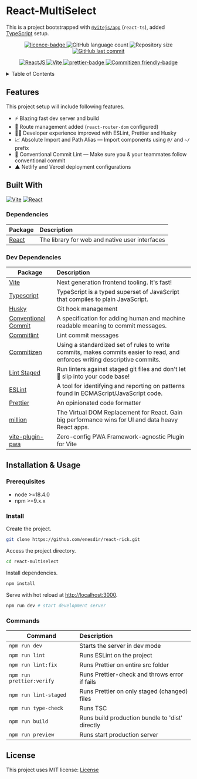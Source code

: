# React-MultiSelect

This is a project bootstrapped with [`@vitejs/app`](https://vitejs.dev/guide/#scaffolding-your-first-vite-project) (`react-ts`), added [TypeScript][TS-url] setup.

<p align="center">
  <a href="https://github.com/enesdir/react-rick/blob/master/LICENSE.md">
    <img alt="licence-badge" src="https://img.shields.io/badge/license-MIT-brightgreen?color=blue" />
  </a>
  <img alt="GitHub language count" src="https://img.shields.io/github/languages/count/enesdir/react-rick"/>
  <img alt="Repository size" src="https://img.shields.io/github/repo-size/enesdir/react-rick"/>
  <a href="https://github.com/enesdir/react-rick/commits/master">
    <img alt="GitHub last commit" src="https://img.shields.io/github/last-commit/enesdir/react-rick?color=blue"/>
  </a>
</p>

<p align="center">
  <a target="_blank" href="https://reactjs.org/">
    <img alt="ReactJS" src="https://img.shields.io/static/v1?color=blue&label=React&message=JS&?style=plastic&logo=React">
  </a>
  <a target="_blank" href="https://vitejs.dev/">
    <img alt="Vite" src="https://img.shields.io/static/v1?color=blue&label=Vite&message=JS&?style=plastic&logo=Vite">
  </a>
  <a target="_blank" href="https://prettier.io/">
    <img alt="prettier-badge" src="https://img.shields.io/badge/code_style-prettier-ff69b4.svg?style=flat-square" />
  </a>
    <a target="_blank" href="http://commitizen.github.io/cz-cli/">
    <img alt="Commitizen friendly-badge" src="https://img.shields.io/badge/commitizen-friendly-brightgreen.svg?style=flat-square" />
  </a>
</p>

<details>
<summary>Table of Contents</summary>

- [React-Multiselect](#react-multiselect)
  - [Features](#features)
  - [Built With](#built-with)
    - [Dependencies](#dependencies)
    - [Dev Dependencies](#dev-dependencies)
  - [Installation \& Usage](#installation--usage)
    - [Prerequisites](#prerequisites)
    - [Install](#install)
    - [Commands](#commands)
  - [License](#license)

</details>

## Features

This project setup will include following features.

- ⚡ Blazing fast dev server and build
- 🔗 Route management added (`react-router-dom` configured)
- 🧙‍♂️ Developer experience improved with ESLint, Prettier and Husky
- 📈 Absolute Import and Path Alias — Import components using `@/` and `~/` prefix
- 🤖 Conventional Commit Lint — Make sure you & your teammates follow conventional commit
- ▲ Netlify and Vercel deployment configurations

## Built With

[![Vite][Vite]][Vite-url] [![React][React.js]][React-url]

### Dependencies

| Package            | Description                                    |
| ------------------ | :--------------------------------------------- |
| [React][React-url] | The library for web and native user interfaces |

### Dev Dependencies

| Package                                        | Description                                                                                                                 |
| ---------------------------------------------- | :-------------------------------------------------------------------------------------------------------------------------- |
| [Vite][Vite-url]                               | Next generation frontend tooling. It's fast!                                                                                |
| [Typescript][TS-url]                           | TypeScript is a typed superset of JavaScript that compiles to plain JavaScript.                                             |
| [Husky][Husky-url]                             | Git hook management                                                                                                         |
| [Conventional Commit][Conventional-Commit-url] | A specification for adding human and machine readable meaning to commit messages.                                           |
| [Commitlint][Commitlint-url]                   | Lint commit messages                                                                                                        |
| [Commitizen][Commitizen-url]                   | Using a standardized set of rules to write commits, makes commits easier to read, and enforces writing descriptive commits. |
| [Lint Staged][Lint-Staged-url]                 | Run linters against staged git files and don't let 💩 slip into your code base!                                             |
| [ESLint][ESLint-url]                           | A tool for identifying and reporting on patterns found in ECMAScript/JavaScript code.                                       |
| [Prettier][Prettier-url]                       | An opinionated code formatter                                                                                               |
| [million][million-url]                         | The Virtual DOM Replacement for React. Gain big performance wins for UI and data heavy React apps.                          |
| [vite-plugin-pwa][vite-pwa-url]                | Zero-config PWA Framework-agnostic Plugin for Vite                                                                          |

## Installation & Usage

### Prerequisites

- node >=18.4.0
- npm >=9.x.x

### Install

Create the project.

```bash
git clone https://github.com/enesdir/react-rick.git
```

Access the project directory.

```bash
cd react-multiselect
```

Install dependencies.

```bash
npm install
```

Serve with hot reload at <http://localhost:3000>.

```bash
npm run dev # start development server
```

### Commands

| Command                   | Description                                     |
| ------------------------- | :---------------------------------------------- |
| `npm run dev`             | Starts the server in dev mode                   |
| `npm run lint`            | Runs ESLint on the project                      |
| `npm run lint:fix`        | Runs Prettier on entire src folder              |
| `npm run prettier:verify` | Runs Prettier-check and throws error if fails   |
| `npm run lint-staged`     | Runs Prettier on only staged (changed) files    |
| `npm run type-check`      | Runs TSC                                        |
| `npm run build`           | Runs build production bundle to 'dist' directly |
| `npm run preview`         | Runs start production server                    |

## License

This project uses MIT license: [License](https://github.com/enesdir/react-rick/blob/master/LICENSE.md)

<!-- MARKDOWN LINKS & IMAGES -->

[Vite]: https://img.shields.io/badge/vite-646CFF?style=for-the-badge&logo=vite&logoColor=white
[Vite-url]: https://vitejs.dev/
[React.js]: https://img.shields.io/badge/React-20232A?style=for-the-badge&logo=react&logoColor=61DAFB
[React-url]: https://reactjs.org/
[TS-url]: https://www.typescriptlang.org/
[Husky-url]: https://typicode.github.io/husky/
[Conventional-Commit-url]: https://www.conventionalcommits.org/
[Commitlint-url]: https://commitlint.js.org/#/
[ESLint-url]: https://eslint.org/
[Prettier-url]: https://prettier.io/
[Commitizen-url]: https://commitizen-tools.github.io/commitizen/
[Lint-Staged-url]: https://github.com/okonet/lint-staged#readme
[million-url]: https://github.com/aidenybai/million
[vite-pwa-url]: https://github.com/vite-pwa/vite-plugin-pwa
